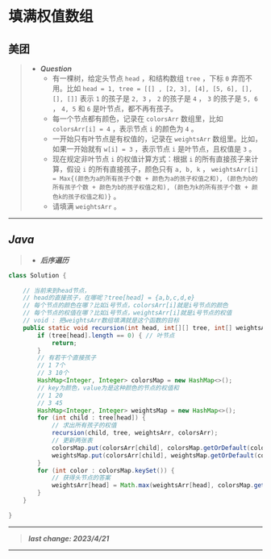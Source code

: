 # 填满权值数组

## 美团

> - ***Question***
>   - 有一棵树，给定头节点 `head` ，和结构数组 `tree` ，下标 `0` 弃而不用。比如 `head = 1, tree = [[] , [2, 3], [4], [5, 6], [], [], []]` 表示 `1` 的孩子是 `2, 3` ， `2` 的孩子是 `4` ， `3` 的孩子是 `5, 6` ， `4, 5` 和 `6` 是叶节点，都不再有孩子。
>   - 每一个节点都有颜色，记录在 `colorsArr` 数组里，比如 `colorsArr[i] = 4` ，表示节点 `i` 的颜色为 `4` 。
>   - 一开始只有叶节点是有权值的，记录在 `weightsArr` 数组里。比如，如果一开始就有 `w[i] = 3` ，表示节点 `i` 是叶节点，且权值是 `3` 。
>   - 现在规定非叶节点 `i` 的权值计算方式：根据 `i` 的所有直接孩子来计算，假设 `i` 的所有直接孩子，颜色只有 `a, b, k` ， `weightsArr[i] = Max{(颜色为a的所有孩子个数 + 颜色为a的孩子权值之和), (颜色为b的所有孩子个数 + 颜色为b的孩子权值之和), (颜色为k的所有孩子个数 + 颜色k的孩子权值之和)}` 。
>   - 请填满 `weightsArr` 。

---

## *Java*

> - ***后序遍历***

```java
class Solution {
    
    // 当前来到head节点，
    // head的直接孩子，在哪呢？tree[head] = {a,b,c,d,e}
    // 每个节点的颜色在哪？比如i号节点，colorsArr[i]就是i号节点的颜色
    // 每个节点的权值在哪？比如i号节点，weightsArr[i]就是i号节点的权值
    // void : 把weightsArr数组填满就是这个函数的目标
    public static void recursion(int head, int[][] tree, int[] weightsArr, int[] colorsArr) {
        if (tree[head].length == 0) { // 叶节点
            return;
        }
        // 有若干个直接孩子
        // 1 7个
        // 3 10个
        HashMap<Integer, Integer> colorsMap = new HashMap<>();
        // key为颜色，value为是这种颜色的节点的权值和
        // 1 20
        // 3 45
        HashMap<Integer, Integer> weightsMap = new HashMap<>();
        for (int child : tree[head]) {
            // 求出所有孩子的权值
            recursion(child, tree, weightsArr, colorsArr);
            // 更新两张表
            colorsMap.put(colorsArr[child], colorsMap.getOrDefault(colorsArr[child], 0) + 1);
            weightsMap.put(colorsArr[child], weightsMap.getOrDefault(colorsArr[child], 0) + weightsArr[child]);
        }
        for (int color : colorsMap.keySet()) {
            // 获得头节点的答案
            weightsArr[head] = Math.max(weightsArr[head], colorsMap.get(color) + weightsMap.get(color));
        }
    }
    
}
```

---

> ***last change: 2023/4/21***

---
